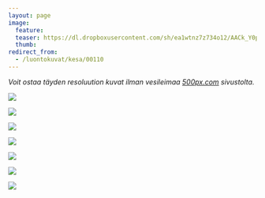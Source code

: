 ```yaml
---
layout: page
image:
  feature:
  teaser: https://dl.dropboxusercontent.com/sh/ea1wtnz7z734o12/AACk_Y0pbH1_PrO7wMwlX9I6a/luontokuvat/kes%C3%A4/8/DS32968-245px.jpg
  thumb:
redirect_from:
  - /luontokuvat/kesa/00110
---
```


*Voit ostaa täyden resoluution kuvat ilman vesileimaa [500px.com](https://500px.com/minimuutticom/galleries/flowers) sivustolta.*

[![](https://dl.dropboxusercontent.com/sh/ea1wtnz7z734o12/AAC0BJ4t76HB_4gIAp1Hu-IQa/luontokuvat/kes%C3%A4/8/DS33167-800px.jpg)](https://dl.dropboxusercontent.com/sh/ea1wtnz7z734o12/AACM6vRrnDxxvvX7r79L7vBFa/luontokuvat/kes%C3%A4/8/DS33167.jpg)

[![](https://dl.dropboxusercontent.com/sh/ea1wtnz7z734o12/AAC_yhD8jXiOwtJ7IgJgqvU4a/luontokuvat/kes%C3%A4/8/DS33172-800px.jpg)](https://dl.dropboxusercontent.com/sh/ea1wtnz7z734o12/AACMuQUnb5eJy407V4icTfxra/luontokuvat/kes%C3%A4/8/DS33172.jpg)

[![](https://dl.dropboxusercontent.com/sh/ea1wtnz7z734o12/AAC8lMs7m8znUXRQH4_SHWJRa/luontokuvat/kes%C3%A4/8/DS33066-800px.jpg)](https://dl.dropboxusercontent.com/sh/ea1wtnz7z734o12/AACQoSL4vw-AwYXQcR70EB1ia/luontokuvat/kes%C3%A4/8/DS33066.jpg)

[![](https://dl.dropboxusercontent.com/sh/ea1wtnz7z734o12/AABbnDtfM-YS8ept51VVWRyOa/luontokuvat/kes%C3%A4/9/DS35523-800px.jpg)](https://dl.dropboxusercontent.com/sh/ea1wtnz7z734o12/AADNgYtrqJc2pbc7e4GCIgULa/luontokuvat/kes%C3%A4/9/DS35523.jpg)

[![](https://dl.dropboxusercontent.com/sh/ea1wtnz7z734o12/AADRiUUvFcVcqIgEcPQKIAm5a/luontokuvat/kes%C3%A4/8/DS32944-800px.jpg)](https://dl.dropboxusercontent.com/sh/ea1wtnz7z734o12/AACXVkteA-0XEpQVa9toHeJya/luontokuvat/kes%C3%A4/8/DS32944.jpg)

[![](https://dl.dropboxusercontent.com/sh/ea1wtnz7z734o12/AAA3-X5ZOaCN6s1ZwNJrd4KQa/luontokuvat/kes%C3%A4/8/DS32957-800px.jpg)](https://dl.dropboxusercontent.com/sh/ea1wtnz7z734o12/AACi1SiSe7dpHTjgsFa02V3ea/luontokuvat/kes%C3%A4/8/DS32957.jpg)

[![](https://dl.dropboxusercontent.com/sh/ea1wtnz7z734o12/AACWxp-20EyTcBZjafRFrERra/luontokuvat/kes%C3%A4/8/DS32963-800px.jpg)](https://dl.dropboxusercontent.com/sh/ea1wtnz7z734o12/AACqLMmUSp-DUk6JtP1NhsxMa/luontokuvat/kes%C3%A4/8/DS32963.jpg)
